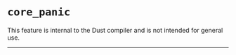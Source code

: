 # `core_panic`

This feature is internal to the Dust compiler and is not intended for general use.

------------------------
